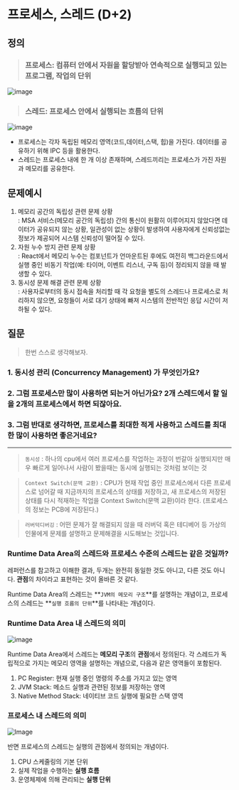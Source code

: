 # 프로세스, 스레드 (D+2)
## 정의

> ### 프로세스: 컴퓨터 안에서 자원을 할당받아 연속적으로 실행되고 있는 프로그램, 작업의 단위
![image](https://github.com/user-attachments/assets/c66956f1-b97c-4d1b-9510-57f0bb27b7de)


> ### 스레드: 프로세스 안에서 실행되는 흐름의 단위
![image](https://github.com/user-attachments/assets/f499ad07-85c2-4fae-af59-9986bc8ae9da)


- 프로세스는 각자 독립된 메모리 영역(코드,데이터,스택, 힙)을 가진다. 데이터를 공유하기 위해 IPC 등을 활용한다.
- 스레드는 프로세스 내에 한 개 이상 존재하며, 스레드끼리는 프로세스가 가진 자원과 메모리를 공유한다.

## 문제예시
1. 메모리 공간의 독립성 관련 문제 상황 </br>
: MSA 서비스(메모리 공간의 독립성) 간의 통신이 원활히 이루어지지 않았다면 데이터가 공유되지 않는 상황, 일관성이 없는 상황이 발생하여 사용자에게 신뢰성없는 정보가 제공되어 시스템 신뢰성이 떨어질 수 있다.
2. 자원 누수 방지 관련 문제 상황 </br>
: React에서 메모리 누수는 컴포넌트가 언마운트된 후에도 여전히 백그라운드에서 실행 중인 비동기 작업(예: 타이머, 이벤트 리스너, 구독 등)이 정리되지 않을 때 발생할 수 있다.
3. 동시성 문제 해결 관련 문제 상황 </br>
: 사용자로부터의 동시 접속을 처리할 때 각 요청을 별도의 스레드나 프로세스로 처리하지 않으면, 요청들이 서로 대기 상태에 빠져 시스템의 전반적인 응답 시간이 저하될 수 있다.

## 질문
> 한번 스스로 생각해보자.
### 1. 동시성 관리 (Concurrency Management) 가 무엇인가요?
### 2. 그럼 프로세스만 많이 사용하면 되는거 아닌가요? 2개 스레드에서 할 일을 2개의 프로세스에서 하면 되잖아요.
### 3. 그럼 반대로 생각하면, 프로세스를 최대한 적게 사용하고 스레드를 최대한 많이 사용하면 좋은거네요?

---
>``동시성``
>: 하나의 cpu에서 여러 프로세스를 작업하는 과정이 번갈아 실행되지만 매우 빠르게 일어나서 사람이 봤을때는 동시에 실행되는 것처럼 보이는 것

>``Context Switch(문맥 교환)``
>: CPU가 현재 작업 중인 프로세스에서 다른 프로세스로 넘어갈 때 지금까지의 프로세스의 상태를 저장하고, 
>새 프로세스의 저장된 상태를 다시 적재하는 작업을 Context Switch(문맥 교환)이라 한다. (프로세스의 정보는 PCB에 저장된다.)

>``러버덕디버깅``
>: 어떤 문제가 잘 해결되지 않을 때 러버덕 혹은 테디베어 등 가상의 인물에게 문제를 설명하고 문제해결을 시도해보는 것입니다.

### Runtime Data Area의 스레드와 프로세스 수준의 스레드는 같은 것일까?

레퍼런스를 참고하고 이해한 결과, 두개는 완전히 동일한 것도 아니고, 다른 것도 아니다. **관점**의 차이라고 표현하는 것이 올바른 것 같다.

Runtime Data Area의 스레드는 **`JVM의 메모리 구조`**를 설명하는 개념이고, 프로세스의 스레드는 **`실행 흐름의 단위`**를 나타내는 개념이다.

### Runtime Data Area 내 스레드의 의미

![image](https://github.com/user-attachments/assets/aca1c566-b571-449f-adbc-06cac11509cd)


Runtime Data Area에서 스레드는 **메모리 구조**의 **관점**에서 정의된다. 각 스레드가 독립적으로 가지는 메모리 영역을 설명하는 개념으로, 다음과 같은 영역들이 포함된다.

1. PC Register: 현재 실행 중인 명령의 주소를 가지고 있는 영역
2. JVM Stack: 메소드 실행과 관련된 정보를 저장하는 영역
3. Native Method Stack: 네이티브 코드 실행에 필요한 스택 영역

### 프로세스 내 스레드의 의미

![Image](https://cdn-images-1.medium.com/max/720/0*jtel22cp4BX1T42Y.png)

반면 프로세스의 스레드는 실행의 관점에서 정의되는 개념이다.

1. CPU 스케줄링의 기본 단위
2. 실제 작업을 수행하는 **실행 흐름**
3. 운영체제에 의해 관리되는 **실행 단위**
